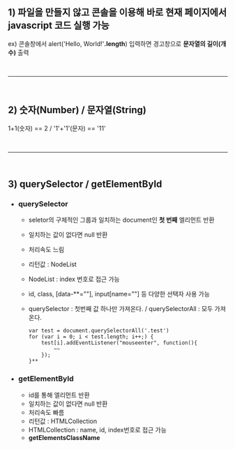 ## 1) 파일을 만들지 않고 콘솔을 이용해 바로 현재 페이지에서 javascript 코드 실행 가능
ex) 콘솔창에서 alert('Hello, World!'**.length**) 입력하면 경고창으로 **문자열의 길이(개수)** 출력

<br>

---

<br>

## 2) 숫자(Number) / 문자열(String)
1+1(숫자) == 2 / '1'+'1'(문자) == '11'

<br>

---

<br>

## 3) querySelector / getElementById

* ### querySelector
  - seletor의 구체적인 그룹과 일치하는 document인 **첫 번째** 엘리먼트 반환
  - 일치하는 값이 없다면 null 반환 
  - 처리속도 느림
  - 리턴값 : NodeList
  - NodeList : index 번호로 접근 가능
  - id, class, [data-**=""], input[name=""] 등 다양한 선택자 사용 가능
  - querySelector : 첫번째 값 하나만 가져온다. / querySelectorAll : 모두 가져온다.

        var test = document.querySelectorAll('.test')
        for (var i = 0; i < test.length; i++;) {
            test[i].addEventListener("mouseenter", function(){
                ~~
            });
        }**

* ### getElementById
  - id를 통해 엘리먼트 반환
  - 일치하는 값이 없다면 null 반환
  - 처리속도 빠름
  - 리턴값 : HTMLCollection
  - HTMLCollection : name, id, index번호로 접근 가능
  - **getElementsClassName**
